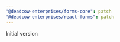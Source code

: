 ```yaml
---
"@deadcow-enterprises/forms-core": patch
"@deadcow-enterprises/react-forms": patch
---
```


Initial version
